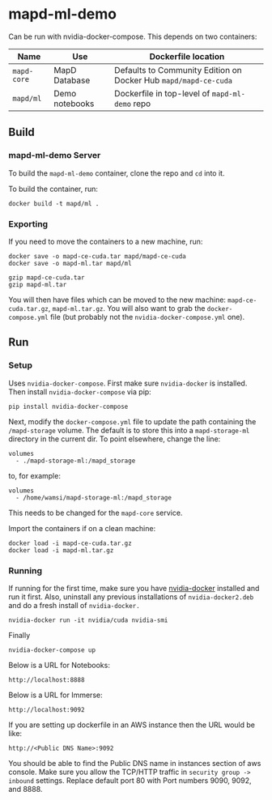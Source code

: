 # mapd-ml-demo

Can be run with nvidia-docker-compose. This depends on two containers:

| Name | Use | Dockerfile location |
| --- | --- | --- |
| `mapd-core` | MapD Database | Defaults to Community Edition on Docker Hub `mapd/mapd-ce-cuda` |
| `mapd/ml` | Demo notebooks | Dockerfile in top-level of `mapd-ml-demo` repo |

## Build

### mapd-ml-demo Server

To build the `mapd-ml-demo` container, clone the repo and `cd` into it.

To build the container, run:

    docker build -t mapd/ml .

### Exporting

If you need to move the containers to a new machine, run:

    docker save -o mapd-ce-cuda.tar mapd/mapd-ce-cuda
    docker save -o mapd-ml.tar mapd/ml

    gzip mapd-ce-cuda.tar
    gzip mapd-ml.tar

You will then have files which can be moved to the new machine: `mapd-ce-cuda.tar.gz`, `mapd-ml.tar.gz`. You will also want to grab the `docker-compose.yml` file (but probably not the `nvidia-docker-compose.yml` one).

## Run

### Setup

Uses `nvidia-docker-compose`. First make sure `nvidia-docker` is installed. Then install `nvidia-docker-compose` via pip:

    pip install nvidia-docker-compose

Next, modify the `docker-compose.yml` file to update the path containing the `/mapd-storage` volume. The default is to store this into a `mapd-storage-ml` directory in the current dir. To point elsewhere, change the line:

    volumes
      - ./mapd-storage-ml:/mapd_storage

to, for example:

    volumes
      - /home/wamsi/mapd-storage-ml:/mapd_storage

This needs to be changed for the `mapd-core` service.

Import the containers if on a clean machine:

    docker load -i mapd-ce-cuda.tar.gz
    docker load -i mapd-ml.tar.gz

### Running

If running for the first time, make sure you have [nvidia-docker](https://github.com/NVIDIA/nvidia-docker) installed and run it first. Also, uninstall any previous installations of `nvidia-docker2.deb` and do a fresh install of `nvidia-docker.`

    nvidia-docker run -it nvidia/cuda nvidia-smi


Finally

    nvidia-docker-compose up

Below is a URL for Notebooks:

    http://localhost:8888

Below is a URL for Immerse:

    http://localhost:9092

If you are setting up dockerfile in an AWS instance then the URL would be like:

    http://<Public DNS Name>:9092

You should be able to find the Public DNS name in instances section of aws console. Make sure you allow the TCP/HTTP traffic in `security group -> inbound` settings. Replace default port 80  with Port numbers 9090, 9092, and 8888.
